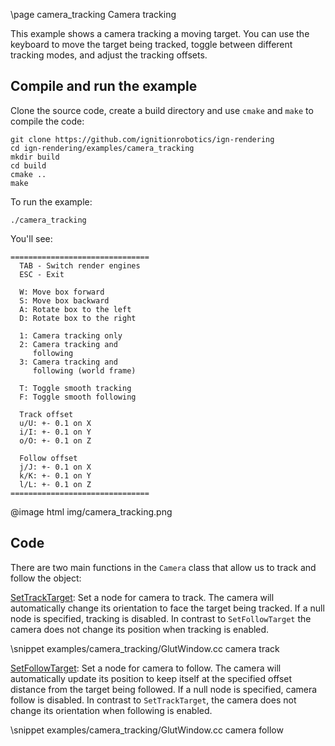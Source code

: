 \page camera_tracking Camera tracking

This example shows a camera tracking a moving target. You can use the keyboard to move the target being tracked, toggle between different tracking modes, and adjust the tracking offsets.

## Compile and run the example

Clone the source code, create a build directory and use `cmake` and `make` to compile the code:

```{.sh}
git clone https://github.com/ignitionrobotics/ign-rendering
cd ign-rendering/examples/camera_tracking
mkdir build
cd build
cmake ..
make
```

To run the example:

```{.sh}
./camera_tracking
```

You'll see:

```{.sh}
===============================
  TAB - Switch render engines
  ESC - Exit

  W: Move box forward
  S: Move box backward
  A: Rotate box to the left
  D: Rotate box to the right

  1: Camera tracking only
  2: Camera tracking and
     following
  3: Camera tracking and
     following (world frame)

  T: Toggle smooth tracking
  F: Toggle smooth following

  Track offset
  u/U: +- 0.1 on X
  i/I: +- 0.1 on Y
  o/O: +- 0.1 on Z

  Follow offset
  j/J: +- 0.1 on X
  k/K: +- 0.1 on Y
  l/L: +- 0.1 on Z
===============================

```

@image html img/camera_tracking.png

## Code

There are two main functions in the `Camera` class that allow us to track and follow the object:

[SetTrackTarget](https://ignitionrobotics.org/api/rendering/4.0/classignition_1_1rendering_1_1Camera.html#a492d6ad21711d6050ccda1a96676f8fe): Set a node for camera to track. The camera will automatically change its orientation to face the target being tracked. If a null node is specified, tracking is disabled. In contrast to `SetFollowTarget` the camera does not change its position when tracking is enabled.

\snippet examples/camera_tracking/GlutWindow.cc camera track

[SetFollowTarget](https://ignitionrobotics.org/api/rendering/4.0/classignition_1_1rendering_1_1Camera.html#ae5dac859964f1c47eba4d46d6d3ef9f9): Set a node for camera to follow. The camera will automatically update its position to keep itself at the specified offset distance from the target being followed. If a null node is specified, camera follow is disabled. In contrast to `SetTrackTarget`, the camera does not change its orientation when following is enabled.

\snippet examples/camera_tracking/GlutWindow.cc camera follow
